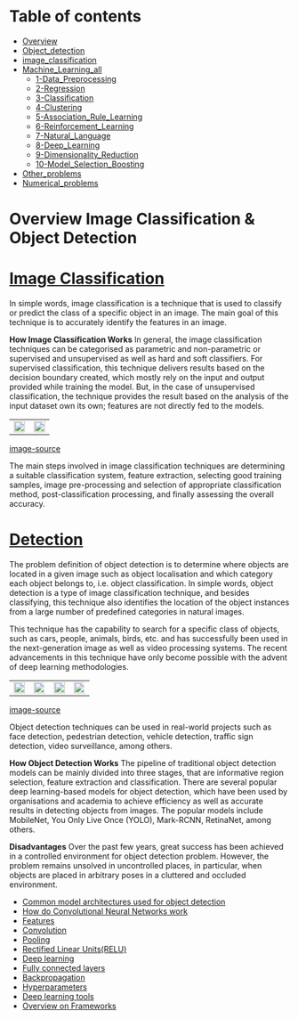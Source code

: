 Table of contents
=================

<!--ts-->
   * [Overview ](https://github.com/Laudarisd/Deep-learning-and-ML-preparation)
   * [Object_detection](https://github.com/Laudarisd/Deep-learning-and-ML-preparation/tree/main/src/object_detection)
   * [image_classification](https://github.com/Laudarisd/Deep-learning-and-ML-preparation/tree/main/src/image_classification)
   * [Machine_Learning_all](https://github.com/Laudarisd/Deep-learning-and-ML-preparation/tree/main/src)
      * [1-Data_Preprocessing](https://github.com/Laudarisd/Deep-learning-and-ML-preparation/tree/main/src/Machine_Learning_all)
      * [2-Regression](https://github.com/Laudarisd/Deep-learning-and-ML-preparation/tree/main/src/Machine_Learning_all)
      * [3-Classification](https://github.com/Laudarisd/Deep-learning-and-ML-preparation/tree/main/src/Machine_Learning_all)
      * [4-Clustering](https://github.com/Laudarisd/Deep-learning-and-ML-preparation/tree/main/src/Machine_Learning_all)
      * [5-Association_Rule_Learning](https://github.com/Laudarisd/Deep-learning-and-ML-preparation/tree/main/src/Machine_Learning_all)
      * [6-Reinforcement_Learning](https://github.com/Laudarisd/Deep-learning-and-ML-preparation/tree/main/src/Machine_Learning_all)
      * [7-Natural_Language](https://github.com/Laudarisd/Deep-learning-and-ML-preparation/tree/main/src/Machine_Learning_all)
      * [8-Deep_Learning](https://github.com/Laudarisd/Deep-learning-and-ML-preparation/tree/main/src/Machine_Learning_all)
      * [9-Dimensionality_Reduction](https://github.com/Laudarisd/Deep-learning-and-ML-preparation/tree/main/src/Machine_Learning_all)
      * [10-Model_Selection_Boosting](https://github.com/Laudarisd/Deep-learning-and-ML-preparation/tree/main/src/Machine_Learning_all)
   * [Other_problems](https://github.com/Laudarisd/Deep-learning-and-ML-preparation/tree/main/src/Other_problems)
   * [Numerical_problems](https://github.com/Laudarisd/Deep-learning-and-ML-preparation/tree/main/src/numerical_problems)
<!--te-->



Overview Image Classification & Object Detection
============================================================

**[Image Classification](https://github.com/Laudarisd/Interview_exam_preparation/tree/main/src/image_classification)**
=======================================================================================================================

In simple words, image classification is a technique that is used to classify or predict the class of a specific object in an image. The main goal of this technique is to accurately identify the features in an image.

**How Image Classification Works**
In general, the image classification techniques can be categorised as parametric and non-parametric or supervised and unsupervised as well as hard and soft classifiers. For supervised classification, this technique delivers results based on the decision boundary created, which mostly rely on the input and output provided while training the model. But, in the case of unsupervised classification, the technique provides the result based on the analysis of the input dataset own its own; features are not directly fed to the models.

<table border="0">
   <tr>
      <td>
      <img src="./src/img/cl1.png" width="100%" />
      </td>
      <td>
      <img src="./src/img/cl2.png" width="100%" />
      </td>
   </tr>
   </table>

[image-source](https://www.google.com/search?q=image+classification&tbm=isch&ved=2ahUKEwjLkbHE_JzsAhUMBpQKHbvuAvAQ2-cCegQIABAA&oq=image&gs_lcp=CgNpbWcQARgAMgQIABBDMgIIADIECAAQQzIECAAQQzIECAAQQzIECAAQQzIFCAAQsQMyBAgAEEMyBAgAEEMyBAgAEEM6BwgAELEDEENQwfgCWK-JA2DPmQNoAHAAeAOAAXOIAfcOkgEENC4xNJgBAKABAaoBC2d3cy13aXotaW1nsAEAwAEB&sclient=img&ei=ENF6X8vJB4yM0AS73YuADw#imgrc=6tpIVvXIcyYlYM)

The main steps involved in image classification techniques are determining a suitable classification system, feature extraction, selecting good training samples, image pre-processing and selection of appropriate classification method, post-classification processing, and finally assessing the overall accuracy. 

**[Detection](https://github.com/Laudarisd/Interview_exam_preparation/tree/main/src/object_detection)**
========================================================================================================

The problem definition of object detection is to determine where objects are located in a given image such as object localisation and which category each object belongs to, i.e. object classification. In simple words, object detection is a type of image classification technique, and besides classifying, this technique also identifies the location of the object instances from a large number of predefined categories in natural images. 

This technique has the capability to search for a specific class of objects, such as cars, people, animals, birds, etc. and has successfully been used in the next-generation image as well as video processing systems. The recent advancements in this technique have only become possible with the advent of deep learning methodologies.


<table border="0">
   <tr>
      <td>
      <img src="./src/img/ob1.jpg" width="100%" />
      </td>
      <td>
      <img src="./src/img/ob2.png" width="200%" />
      </td>
      <td>
      <img src="./src/img/ob3.jpg" width="100%" />
      </td>
      <td>
      <img src="./src/img/ob4.jpg" width="200%" />
      </td>
   </tr>
   </table>

[image-source](https://www.google.com/search?q=object+detection&tbm=isch&source=iu&ictx=1&fir=CeGn9NCnSTk2iM%252CNZgI-_CyMhb-xM%252C_&vet=1&usg=AI4_-kRweDoaQc0az867zaxbCBP27URosg&sa=X&ved=2ahUKEwi52sfA_JzsAhVEMd4KHUdXA90Q_h16BAgLEAU)

Object detection techniques can be used in real-world projects such as face detection, pedestrian detection, vehicle detection, traffic sign detection, video surveillance, among others.  

**How Object Detection Works**
The pipeline of traditional object detection models can be mainly divided into three stages, that are informative region selection, feature extraction and classification. There are several popular deep learning-based models for object detection, which have been used by organisations and academia to achieve efficiency as well as accurate results in detecting objects from images. The popular models include MobileNet, You Only Live Once (YOLO), Mark-RCNN, RetinaNet, among others.

**Disadvantages**
Over the past few years, great success has been achieved in a controlled environment for object detection problem. However, the problem remains unsolved in uncontrolled places, in particular, when objects are placed in arbitrary poses in a cluttered and occluded environment.



* [Common model architectures used for object detection](https://github.com/Laudarisd/Interview_exam_preparation/tree/main/src/object_detection)
* [How do Convolutional Neural Networks work](https://github.com/Laudarisd/Interview_exam_preparation/tree/main/src/object_detection)
* [Features](https://github.com/Laudarisd/Interview_exam_preparation/tree/main/src/object_detection)
* [Convolution](https://github.com/Laudarisd/Interview_exam_preparation/tree/main/src/object_detection)
* [Pooling](https://github.com/Laudarisd/Interview_exam_preparation/tree/main/src/object_detection)
* [Rectified Linear Units(RELU)](https://github.com/Laudarisd/Interview_exam_preparation/tree/main/src/object_detection)
* [Deep learning](https://github.com/Laudarisd/Interview_exam_preparation/tree/main/src/object_detection)
* [Fully connected layers](https://github.com/Laudarisd/Interview_exam_preparation/tree/main/src/object_detection)
* [Backpropagation](https://github.com/Laudarisd/Interview_exam_preparation/tree/main/src/object_detection)
* [Hyperparameters](https://github.com/Laudarisd/Interview_exam_preparation/tree/main/src/object_detection)
* [Deep learning tools](https://github.com/Laudarisd/Interview_exam_preparation/tree/main/src/object_detection)
* [Overview on Frameworks](https://github.com/Laudarisd/Interview_exam_preparation/tree/main/src/object_detection)


